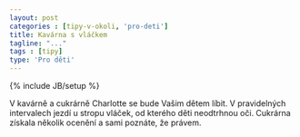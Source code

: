 ```yaml
---
layout: post
categories : [tipy-v-okoli, 'pro-deti']
title: Kavárna s vláčkem
tagline: "..."
tags : [tipy]
type: 'Pro děti'
---
```

{% include JB/setup %}

V kavárně a cukrárně Charlotte se bude Vašim dětem líbit. V pravidelných intervalech jezdí u stropu vláček, od kterého děti neodtrhnou oči. Cukrárna získala několik ocenění a sami poznáte, že právem.
